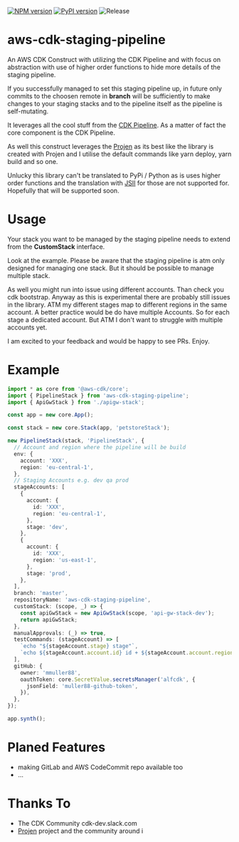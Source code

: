 [![NPM version](https://badge.fury.io/js/aws-cdk-staging-pipeline.svg)](https://badge.fury.io/js/aws-cdk-staging-pipeline)
[![PyPI version](https://badge.fury.io/py/aws-cdk-staging-pipeline.svg)](https://badge.fury.io/py/aws-cdk-staging-pipeline)
![Release](https://github.com/mmuller88/aws-cdk-staging-pipeline/workflows/Release/badge.svg)

# aws-cdk-staging-pipeline

An AWS CDK Construct with utilizing the CDK Pipeline and with focus on abstraction with use of higher order functions to hide more details of the staging pipeline.

If you successfully managed to set this staging pipeline up, in future only commits to the choosen remote in **branch** will be sufficiently to make changes to your staging stacks and to the pipeline itself as the pipeline is self-mutating.

It leverages all the cool stuff from the [CDK Pipeline](https://docs.aws.amazon.com/cdk/latest/guide/cdk_pipeline.html). As a matter of fact the core component is the CDK Pipeline.

As well this construct leverages the [Projen](https://github.com/projen/projen) as its best like the library is created with Projen and I utilise the default commands like yarn deploy, yarn build and so one.

Unlucky this library can't be translated to PyPi / Python as is uses higher order functions and the translation with [JSII](https://github.com/aws/jsii) for those are not supported for. Hopefully that will be supported soon.

# Usage

Your stack you want to be managed by the staging pipeline needs to extend from the **CustomStack** interface.

Look at the example. Please be aware that the staging pipeline is atm only designed for managing one stack. But it should be possible to manage multiple stack.

As well you might run into issue using different accounts. Than check you cdk bootstrap. Anyway as this is experimental there are probably still issues in the library. ATM my different stages map to different regions in the same account. A better practice would be do have multiple Accounts. So for each stage a dedicated account. But ATM I don't want to struggle with multiple accounts yet.

I am excited to your feedback and would be happy to see PRs. Enjoy.

# Example

```ts
import * as core from '@aws-cdk/core';
import { PipelineStack } from 'aws-cdk-staging-pipeline';
import { ApiGwStack } from './apigw-stack';

const app = new core.App();

const stack = new core.Stack(app, 'petstoreStack');

new PipelineStack(stack, 'PipelineStack', {
  // Account and region where the pipeline will be build
  env: {
    account: 'XXX',
    region: 'eu-central-1',
  },
  // Staging Accounts e.g. dev qa prod
  stageAccounts: [
    {
      account: {
        id: 'XXX',
        region: 'eu-central-1',
      },
      stage: 'dev',
    },
    {
      account: {
        id: 'XXX',
        region: 'us-east-1',
      },
      stage: 'prod',
    },
  ],
  branch: 'master',
  repositoryName: 'aws-cdk-staging-pipeline',
  customStack: (scope, _) => {
    const apiGwStack = new ApiGwStack(scope, 'api-gw-stack-dev');
    return apiGwStack;
  },
  manualApprovals: (_) => true,
  testCommands: (stageAccount) => [
    `echo "${stageAccount.stage} stage"`,
    `echo ${stageAccount.account.id} id + ${stageAccount.account.region} region`,
  ],
  gitHub: {
    owner: 'mmuller88',
    oauthToken: core.SecretValue.secretsManager('alfcdk', {
      jsonField: 'muller88-github-token',
    }),
  },
});

app.synth();
```

# Planed Features

- making GitLab and AWS CodeCommit repo available too
- ...

# Thanks To

- The CDK Community cdk-dev.slack.com
- [Projen](https://github.com/projen/projen) project and the community around i
